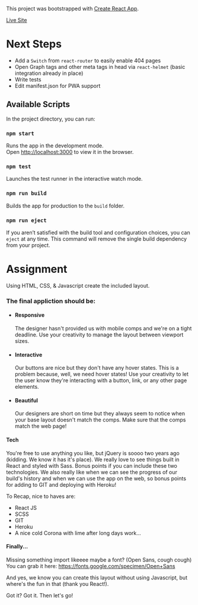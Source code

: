 This project was bootstrapped with [Create React App](https://github.com/facebook/create-react-app).

[Live Site](https://upshot-test.herokuapp.com)

# Next Steps

- Add a `Switch` from `react-router` to easily enable 404 pages
- Open Graph tags and other meta tags in head via `react-helmet` (basic integration already in place)
- Write tests
- Edit manifest.json for PWA support

## Available Scripts

In the project directory, you can run:

### `npm start`

Runs the app in the development mode.<br>
Open [http://localhost:3000](http://localhost:3000) to view it in the browser.

### `npm test`

Launches the test runner in the interactive watch mode.<br>

### `npm run build`

Builds the app for production to the `build` folder.<br>

### `npm run eject`

If you aren’t satisfied with the build tool and configuration choices, you can `eject` at any time. This command will remove the single build dependency from your project.

# Assignment

Using HTML, CSS, & Javascript create the included layout.

### The final appliction should be:

- #### Responsive
  The designer hasn't provided us with mobile comps and we're on a tight deadline. Use your creativity to manage the layout between viewport sizes.
- #### Interactive
  Our buttons are nice but they don't have any hover states. This is a problem because, well, we need hover states! Use your creativity to let the user know they're interacting with a button, link, or any other page elements.
- #### Beautiful
  Our designers are short on time but they always seem to notice when your base layout doesn't match the comps. Make sure that the comps match the web page!

#### Tech

You're free to use anything you like, but jQuery is soooo two years ago (kidding. We know it has it's place). We really love to see things built in React and styled with Sass. Bonus points if you can include these two technologies. We also really like when we can see the progress of our build's history and when we can use the app on the web, so bonus points for adding to GIT and deploying with Heroku!

To Recap, nice to haves are:

- React JS
- SCSS
- GIT
- Heroku
- A nice cold Corona with lime after long days work...

#### Finally...

Missing something import likeeee maybe a font? (Open Sans, cough cough) You can grab it here: https://fonts.google.com/specimen/Open+Sans

And yes, we know you can create this layout without using Javascript, but where's the fun in that (thank you React!).

Got it? Got it. Then let's go!
